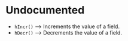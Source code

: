 # Undocumented

- `hIncr()` --> Increments the value of a field.
- `hDecr()` --> Decrements the value of a field.
